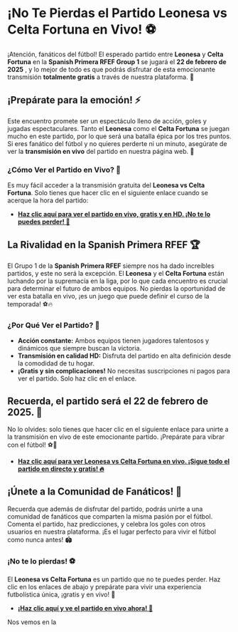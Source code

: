 # ¡No Te Pierdas el Partido Leonesa vs Celta Fortuna en Vivo! ⚽

¡Atención, fanáticos del fútbol! El esperado partido entre **Leonesa** y **Celta Fortuna** en la **Spanish Primera RFEF Group 1** se jugará el **22 de febrero de 2025** , y lo mejor de todo es que podrás disfrutar de esta emocionante transmisión **totalmente gratis** a través de nuestra plataforma. 🎉

## ¡Prepárate para la emoción! ⚡

Este encuentro promete ser un espectáculo lleno de acción, goles y jugadas espectaculares. Tanto el **Leonesa** como el **Celta Fortuna** se juegan mucho en este partido, por lo que será una batalla épica por los tres puntos. Si eres fanático del fútbol y no quieres perderte ni un minuto, asegúrate de ver la **transmisión en vivo** del partido en nuestra página web. 📅

### ¿Cómo Ver el Partido en Vivo? 📲

Es muy fácil acceder a la transmisión gratuita del **Leonesa vs Celta Fortuna**. Solo tienes que hacer clic en el siguiente enlace cuando se acerque la hora del partido:

- [**Haz clic aquí para ver el partido en vivo, gratis y en HD. ¡No te lo puedes perder! 🎥**](https://tinyurl.com/livestreamfreeo?st=Leonesa+vs+Celta+Fortuna&si=gh)

## La Rivalidad en la Spanish Primera RFEF 🏆

El Grupo 1 de la **Spanish Primera RFEF** siempre nos ha dado increíbles partidos, y este no será la excepción. El **Leonesa** y el **Celta Fortuna** están luchando por la supremacía en la liga, por lo que cada encuentro es crucial para determinar el futuro de ambos equipos. No pierdas la oportunidad de ver esta batalla en vivo, ¡es un juego que puede definir el curso de la temporada! ⚽🔥

### ¿Por Qué Ver el Partido? 🤔

- **Acción constante:** Ambos equipos tienen jugadores talentosos y dinámicos que siempre buscan la victoria.
- **Transmisión en calidad HD:** Disfruta del partido en alta definición desde la comodidad de tu hogar.
- **¡Gratis y sin complicaciones!** No necesitas suscripciones ni pagos para ver el partido. Solo haz clic en el enlace.

## Recuerda, el partido será el **22 de febrero de 2025**. 📅

No lo olvides: solo tienes que hacer clic en el siguiente enlace para unirte a la transmisión en vivo de este emocionante partido. ¡Prepárate para vibrar con el fútbol! ⚽🎉

- [**Haz clic aquí para ver Leonesa vs Celta Fortuna en vivo. ¡Sigue todo el partido en directo y gratis! 🔥**](https://tinyurl.com/livestreamfreeo?st=Leonesa+vs+Celta+Fortuna&si=gh)

## ¡Únete a la Comunidad de Fanáticos! 🤩

Recuerda que además de disfrutar del partido, podrás unirte a una comunidad de fanáticos que comparten la misma pasión por el fútbol. Comenta el partido, haz predicciones, y celebra los goles con otros usuarios en nuestra plataforma. ¡Es el lugar perfecto para vivir el fútbol como nunca antes! 🏟️

### ¡No te lo pierdas! ⚽

El **Leonesa vs Celta Fortuna** es un partido que no te puedes perder. Haz clic en los enlaces de abajo y prepárate para vivir una experiencia futbolística única, ¡gratis y en vivo! 🚀

- [**¡Haz clic aquí y ve el partido en vivo ahora! 🎥**](https://tinyurl.com/livestreamfreeo?st=Leonesa+vs+Celta+Fortuna&si=gh)

Nos vemos en la
